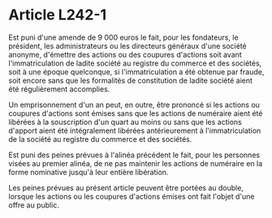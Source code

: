 # Article L242-1

Est puni d'une amende de 9 000 euros le fait, pour les fondateurs, le président, les administrateurs ou les directeurs généraux d'une société anonyme, d'émettre des actions ou des coupures d'actions soit avant l'immatriculation de ladite société au registre du commerce et des sociétés, soit à une époque quelconque, si l'immatriculation a été obtenue par fraude, soit encore sans que les formalités de constitution de ladite société aient été régulièrement accomplies.

Un emprisonnement d'un an peut, en outre, être prononcé si les actions ou coupures d'actions sont émises sans que les actions de numéraire aient été libérées à la souscription d'un quart au moins ou sans que les actions d'apport aient été intégralement libérées antérieurement à l'immatriculation de la société au registre du commerce et des sociétés.

Est puni des peines prévues à l'alinéa précédent le fait, pour les personnes visées au premier alinéa, de ne pas maintenir les actions de numéraire en la forme nominative jusqu'à leur entière libération.

Les peines  prévues au présent article peuvent être portées au double, lorsque les actions  ou les coupures d'actions émises ont fait l'objet d'une offre au public.

